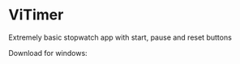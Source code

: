 # ViTimer

Extremely basic stopwatch app with start, pause and reset buttons

Download for windows: 

